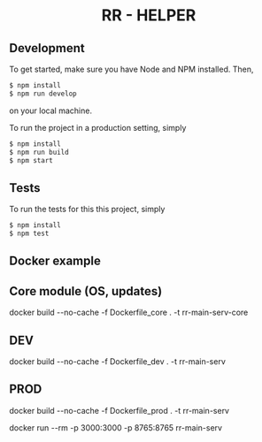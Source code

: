 <h1 align="center">
    <!--<img alt="Remote Robot" title="Remote Robot" src="https://github.com/vzhou842/example-.io-game/blob/master/public/assets/icon.svg" width="140"> <br />-->
    RR - HELPER
</h1>

## Development

To get started, make sure you have Node and NPM installed. Then,

```bash
$ npm install
$ npm run develop
```

on your local machine.

To run the project in a production setting, simply

```bash
$ npm install
$ npm run build
$ npm start
```

## Tests

To run the tests for this this project, simply

```bash
$ npm install
$ npm test
```

## Docker example
## Core module (OS, updates)
docker build --no-cache -f Dockerfile_core . -t rr-main-serv-core

## DEV
docker build --no-cache -f Dockerfile_dev . -t rr-main-serv

## PROD
docker build --no-cache -f Dockerfile_prod . -t rr-main-serv

docker run --rm -p 3000:3000 -p 8765:8765 rr-main-serv
